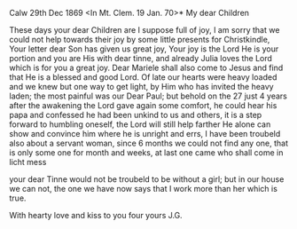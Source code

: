  Calw 29th Dec 1869
 <In Mt. Clem. 19 Jan. 70>*
My dear Children

These days your dear Children are I suppose full of joy, I am sorry that we could not help towards their joy by some little presents for Christkindle, 
Your letter dear Son has given us great joy, Your joy is the Lord He is your portion and you are His with dear tinne, and already Julia loves the Lord which is for you a great joy. Dear Mariele shall also come to Jesus and find that He is a blessed and good Lord. Of late our hearts were heavy loaded and we knew but one way to get light, by Him who has invited the heavy laden; the most painful was our Dear Paul; but behold on the 27 just 4 years after the awakening the Lord gave again some comfort, he could hear his papa and confessed he had been unkind to us and others, it is a step forward to humbling oneself, the Lord will still help farther He alone can show and convince him where he is unright and errs, I have been troubeld also about a servant woman, since 6 months we could not find any one, that is only some one for month and weeks, at last one came who shall come in licht mess

your dear Tinne would not be troubeld to be without a girl; but in our house we can not, the one we have now says that I work more than her which is true.

With hearty love and kiss to you four
 yours J.G.
